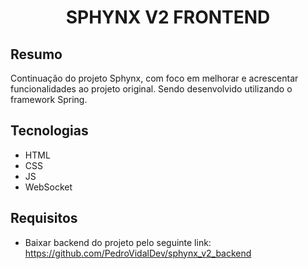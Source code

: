 # <p align="center"> SPHYNX V2 FRONTEND </p>

## Resumo
Continuação do projeto Sphynx, com foco em melhorar e acrescentar funcionalidades ao projeto original. Sendo desenvolvido utilizando o framework Spring.

## Tecnologias
- HTML
- CSS
- JS
- WebSocket

## Requisitos
- Baixar backend do projeto pelo seguinte link: https://github.com/PedroVidalDev/sphynx_v2_backend
